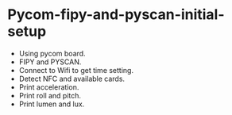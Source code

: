 # Pycom-fipy-and-pyscan-initial-setup
- Using pycom board.
- FIPY and PYSCAN.
- Connect to Wifi to get time setting.
- Detect NFC and available cards.
- Print acceleration.
- Print roll and pitch.
- Print lumen and lux. 
